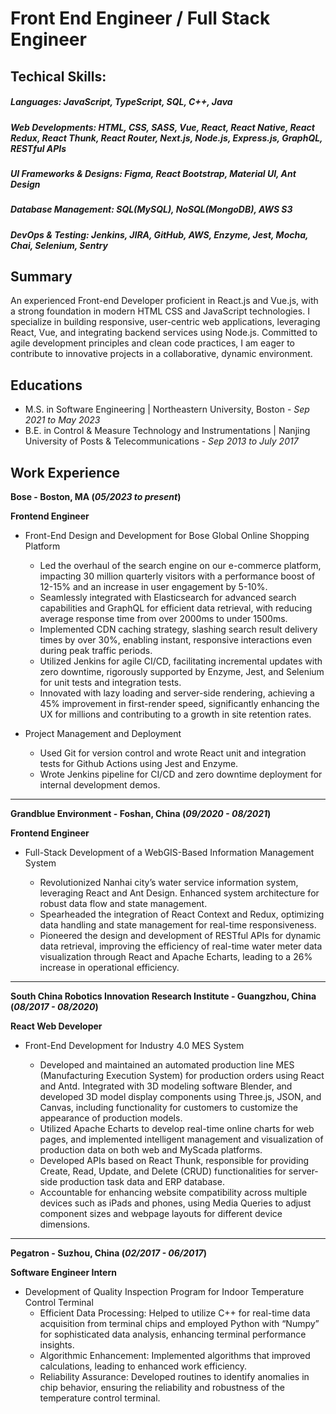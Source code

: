 # Front End Engineer / Full Stack Engineer

## Techical Skills:

##### Languages: JavaScript, TypeScript, SQL, C++, Java

##### Web Developments: HTML, CSS, SASS, Vue, React, React Native, React Redux, React Thunk, React Router, Next.js, Node.js, Express.js, GraphQL, RESTful APIs

##### UI Frameworks & Designs: Figma, React Bootstrap, Material UI, Ant Design

##### Database Management: SQL(MySQL), NoSQL(MongoDB), AWS S3

##### DevOps & Testing: Jenkins, JIRA, GitHub, AWS, Enzyme, Jest, Mocha, Chai, Selenium, Sentry

## Summary

An experienced Front-end Developer proficient in React.js and Vue.js, with a strong foundation in modern HTML CSS and JavaScript technologies. I specialize in building responsive, user-centric web applications, leveraging React, Vue, and integrating backend services using Node.js. Committed to agile development principles and clean code practices, I am eager to contribute to innovative projects in a collaborative, dynamic environment.

## Educations

- M.S. in Software Engineering | Northeastern University, Boston - _Sep 2021 to May 2023_
- B.E. in Control & Measure Technology and Instrumentations | Nanjing University of Posts & Telecommunications - _Sep 2013 to July 2017_

## Work Experience

**Bose - Boston, MA (_05/2023 to present_)**

**Frontend Engineer**

- Front-End Design and Development for Bose Global Online Shopping Platform

  - Led the overhaul of the search engine on our e-commerce platform, impacting 30 million quarterly visitors with a performance boost of 12-15% and an increase in user engagement by 5-10%.
  - Seamlessly integrated with Elasticsearch for advanced search capabilities and GraphQL for efficient data retrieval, with reducing average response time from over 2000ms to under 1500ms.
  - Implemented CDN caching strategy, slashing search result delivery times by over 30%, enabling instant, responsive interactions even during peak traffic periods.
  - Utilized Jenkins for agile CI/CD, facilitating incremental updates with zero downtime, rigorously supported by Enzyme, Jest, and Selenium for unit tests and integration tests.
  - Innovated with lazy loading and server-side rendering, achieving a 45% improvement in first-render speed, significantly enhancing the UX for millions and contributing to a growth in site retention rates.

- Project Management and Deployment
  - Used Git for version control and wrote React unit and integration tests for Github Actions using Jest and Enzyme.
  - Wrote Jenkins pipeline for CI/CD and zero downtime deployment for internal development demos.

---

**Grandblue Environment - Foshan, China (_09/2020 - 08/2021_)**

**Frontend Engineer**

- Full-Stack Development of a WebGIS-Based Information Management System

  - Revolutionized Nanhai city’s water service information system, leveraging React and Ant Design. Enhanced system architecture for robust data flow and state management.
  - Spearheaded the integration of React Context and Redux, optimizing data handling and state management for real-time responsiveness.
  - Pioneered the design and development of RESTful APIs for dynamic data retrieval, improving the efficiency of real-time water meter data visualization through React and Apache Echarts, leading to a 26% increase in operational efficiency.

---

**South China Robotics Innovation Research Institute - Guangzhou, China (_08/2017 - 08/2020_)**

**React Web Developer**

- Front-End Development for Industry 4.0 MES System

  - Developed and maintained an automated production line MES (Manufacturing Execution System) for production orders using React and Antd. Integrated with 3D modeling software Blender, and developed 3D model display components using Three.js, JSON, and Canvas, including functionality for customers to customize the appearance of production models.
  - Utilized Apache Echarts to develop real-time online charts for web pages, and implemented intelligent management and visualization of production data on both web and MyScada platforms.
  - Developed APIs based on React Thunk, responsible for providing Create, Read, Update, and Delete (CRUD) functionalities for server-side production task data and ERP database.
  - Accountable for enhancing website compatibility across multiple devices such as iPads and phones, using Media Queries to adjust component sizes and webpage layouts for different device dimensions.

---

**Pegatron - Suzhou, China (_02/2017 - 06/2017_)**

**Software Engineer Intern**

- Development of Quality Inspection Program for Indoor Temperature Control Terminal
  - Efficient Data Processing: Helped to utilize C++ for real-time data acquisition from terminal chips and employed Python with “Numpy” for sophisticated data analysis, enhancing terminal performance insights.
  - Algorithmic Enhancement: Implemented algorithms that improved calculations, leading to enhanced work efficiency.
  - Reliability Assurance: Developed routines to identify anomalies in chip behavior, ensuring the reliability and robustness of the temperature control terminal.
